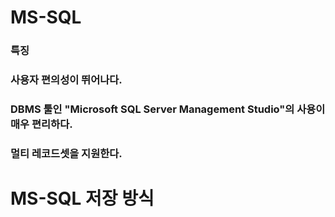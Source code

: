 # MS-SQL

### 특징
### 사용자 편의성이 뛰어나다.
### DBMS 툴인 "Microsoft SQL Server Management Studio"의 사용이 매우 편리하다.
### 멀티 레코드셋을 지원한다.

# MS-SQL 저장 방식
